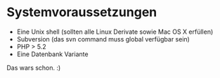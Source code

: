 # Systemvoraussetzungen #
  * Eine Unix shell (sollten alle Linux Derivate sowie Mac OS X erfüllen)
  * Subversion (das svn command muss global verfügbar sein)
  * PHP > 5.2
  * Eine Datenbank Variante

Das wars schon. :)
